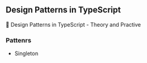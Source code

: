 ## Design Patterns in TypeScript

:tada: Design Patterns in TypeScript - Theory and Practive


### Pattenrs

* Singleton